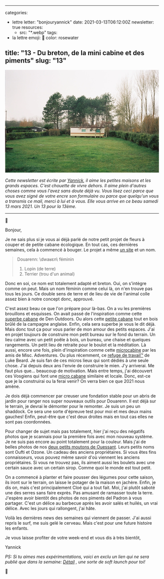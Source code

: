 
---
categories:
- lettre
letter: "bonjouryannick"
date: 2021-03-13T06:12:00Z
newsletter: true
resources:
  - src: "*.webp"
tags:
- la lettre
emoji: 💌
color: rosewater

title: "13 - Du breton, de la mini cabine et des piments"
slug: "13"
---
![](e57713fb-597a-4fe8-9171-4bad3e3076b4.webp)


_Cette newsletter est écrite par [Yannick](https://yannickschutz.com/now), il aime les petites maisons et les grands espaces. C'est chouette de vivre dehors. Il aime plein d'autres choses comme vous l'avez sans doute déjà vu. Vous lisez ceci parce que vous avez signé de votre encre son formulaire ou parce que quelqu'un vous a transmis ce mail, merci à lui et à vous. Elle vous arrive en ce beau samedi 13 mars 2021. Un 13 pour la 13ème._

***
👋

Bonjour,

Je ne sais plus si je vous ai déjà parlé de notre petit projet de fleurs à couper et de petite cabane écologique. En tout cas, ces dernières semaines, cela à commencé à bouger. Le projet a même [un site](https://douarenn.fr) et un nom.

> Douarenn: \dwaʁɛn\ féminin
>   1. Lopin (de terre)
>   2. Terrier (trou d'un animal)

Donc en soi, ce nom est totalement adapté et breton. Oui, on s'intègre comme on peut. Mais un nom féminin comme celui là, on n'en trouve pas tous les jours. Ce double sens de terre et de lieu de vie de l'animal colle assez bien à notre concept donc, approuvé.

C'est assez beau ce que l'on prépare pour là-bas. On a vu les premières brouillons et esquisses. On avait passé de l'inspiration comme cette [superbe cabane](https://denoutdoors.com/collections/modern-cabin-plans/products/updated-loft-cabin) de Den Outdoors. Ou alors cette [petite cabane](https://chalkroad.co.uk) tout en bois brûlé de la campagne anglaise. Enfin, cela sera superbe je vous le dit déjà. Mais donc tout ça pour vous parler de mon amour des petits espaces. J'ai en projet toujours de construire mon petit bureau sur le fond du terrain. Un lieu calme avec un petit poêle à bois, un bureau, une chaise et quelques rangements. Un petit lieu de retraite pour le boulot et la méditation. Là aussi, encore une fois, plein d'inspiration comme cette [microcabine](https://www.miscellaneousadventures.co.uk/logbook/2019/10/22/micro-cabin-building-wc54a) par les amis de Misc. Adventures. Ou plus récemment, ce [refuge de travail™](https://mobile.twitter.com/LukesBeard/status/1351568496963018754) de Luke Beard. Je suis fan de ces micros lieux qui sont dédiés à une seule chose. J'ai depuis deux ans l'envie de construire le mien. J'y arriverai. Me faut plus que... beaucoup de motivation. Mais entre temps, j'ai découvert ces Vosgiens qui font une [micro cabane](https://www.instagram.com/p/CJ8Or37oVGq/) similaire et locale. Donc, est-ce que je la construirai ou la ferai venir? On verra bien ce que 2021 nous amène.

Je dois déjà commencer par creuser une fondation stable pour un abris de jardin pour ranger nos super nouveaux outils pour Douarenn. Il est déjà sur le terrain, je devrai le démonter pour le remonter. Je suis un peu un shaddock. Ce sera une sorte d'épreuve test pour moi et mes deux mains gauches! Enfin, peut-être que c'est deux droites mais en tout cas elles ne sont pas coordonnées.

Pour changer de sujet mais pas totalement, hier j'ai reçu des négatifs photos que je scannais pour la première fois avec mon nouveau système. Je ne suis pas encore au point totalement pour la couleur. Mais j'ai de belles photos de nos [deux petits moutons de Ouessant](https://fr.wikipedia.org/wiki/Ouessant_(race_ovine)). Leurs petits noms sont Oufti et Ozone. Un cadeau des anciens propriétaires. Si vous êtes fins connaisseurs, vous pouvez même savoir d'où viennent les anciens propriétaires. Si vous ne trouvez pas, ils aiment aussi les boulets avec une certain sauce avec un certain sirop. Comme quoi le monde est tout petit.

On a commencé à planter et faire pousser des légumes pour cette saison, ils iront sur le terrain, on laisse le potager de la maison en jachère. Enfin, je dis on, mais c'est principalement Cloé qui a tout fait. Moi, j'ai plutôt saboté une des serres sans faire exprès. Pas amusant de ramasser toute la terre. J'espère avoir bientôt des photos de nos piments del Padron à vous partager. C'est un délice au barbecue après les avoir salés et huilés, un vrai délice. Avec les jours qui rallongent, j'ai hâte.

Voilà les dernières news des semaines qui viennent de passer. J'ai aussi repris le surf, me suis gelé le cerveau. Mais c'est pour une future histoire les enfants.

Je vous laisse profiter de votre week-end et vous dis à très bientôt,

Yannick

*PS: Si tu aimes mes expérimentations, voici en exclu un lien qui ne sera publié que dans la semaine: [Détail](https://yannickschutz.com/details/intro/) , une sorte de soft launch pour toi!*

💌
